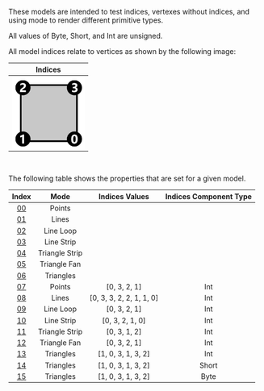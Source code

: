 These models are intended to test indices, vertexes without indices, and using mode to render different primitive types.  

All values of Byte, Short, and Int are unsigned.  

All model indices relate to vertices as shown by the following image:  

Indices | 
:---: | 
<img src="Textures/Icon_Indices.png" height="144" width="144" align="middle"> |

<br>

The following table shows the properties that are set for a given model.  


Index | Mode | Indices Values | Indices Component Type
:---: | :---: | :---: | :---:
[00](./Mesh_Indices_00.gltf) | Points |   |  
[01](./Mesh_Indices_01.gltf) | Lines |   |  
[02](./Mesh_Indices_02.gltf) | Line Loop |   |  
[03](./Mesh_Indices_03.gltf) | Line Strip |   |  
[04](./Mesh_Indices_04.gltf) | Triangle Strip |   |  
[05](./Mesh_Indices_05.gltf) | Triangle Fan |   |  
[06](./Mesh_Indices_06.gltf) | Triangles |   |  
[07](./Mesh_Indices_07.gltf) | Points | [0, 3, 2, 1] | Int
[08](./Mesh_Indices_08.gltf) | Lines | [0, 3, 3, 2, 2, 1, 1, 0] | Int
[09](./Mesh_Indices_09.gltf) | Line Loop | [0, 3, 2, 1] | Int
[10](./Mesh_Indices_10.gltf) | Line Strip | [0, 3, 2, 1, 0] | Int
[11](./Mesh_Indices_11.gltf) | Triangle Strip | [0, 3, 1, 2] | Int
[12](./Mesh_Indices_12.gltf) | Triangle Fan | [0, 3, 2, 1] | Int
[13](./Mesh_Indices_13.gltf) | Triangles | [1, 0, 3, 1, 3, 2] | Int
[14](./Mesh_Indices_14.gltf) | Triangles | [1, 0, 3, 1, 3, 2] | Short
[15](./Mesh_Indices_15.gltf) | Triangles | [1, 0, 3, 1, 3, 2] | Byte
 

